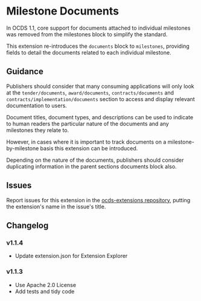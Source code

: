 # Milestone Documents

In OCDS 1.1, core support for documents attached to individual milestones was removed from the milestones block to simplify the standard.

This extension re-introduces the `documents` block to `milestones`, providing fields to detail the documents related to each individual milestone.

## Guidance

Publishers should consider that many consuming applications will only look at the `tender/documents`, `award/documents`, `contracts/documents` and `contracts/implementation/documents` section to access and display relevant documentation to users.

Document titles, document types, and descriptions can be used to indicate to human readers the particular nature of the documents and any milestones they relate to.

However, in cases where it is important to track documents on a milestone-by-milestone basis this extension can be introduced.

Depending on the nature of the documents, publishers should consider duplicating information in the parent sections documents block also.

## Issues

Report issues for this extension in the [ocds-extensions repository](https://github.com/open-contracting/ocds-extensions/issues), putting the extension's name in the issue's title.

## Changelog

### v1.1.4

* Update extension.json for Extension Explorer

### v1.1.3

* Use Apache 2.0 License
* Add tests and tidy code
